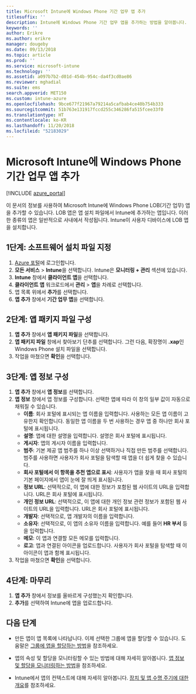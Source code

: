 ```yaml
---
title: Microsoft Intune에 Windows Phone 기간 업무 앱 추가
titlesuffix: ''
description: Intune에 Windows Phone 기간 업무 앱을 추가하는 방법을 알아봅니다.
keywords: ''
author: Erikre
ms.author: erikre
manager: dougeby
ms.date: 09/13/2018
ms.topic: article
ms.prod: ''
ms.service: microsoft-intune
ms.technology: ''
ms.assetid: a097b7b2-d01d-454b-954c-da4f3cd0ae86
ms.reviewer: mghadial
ms.suite: ems
search.appverid: MET150
ms.custom: intune-azure
ms.openlocfilehash: 9bce677f21967a79214a5cafbab4ce40b754b333
ms.sourcegitcommit: 51b763e131917fccd255c346286fa515fcee33f0
ms.translationtype: HT
ms.contentlocale: ko-KR
ms.lasthandoff: 11/20/2018
ms.locfileid: "52183029"
---
```

# <a name="add-a-windows-phone-line-of-business-app-to-microsoft-intune"></a>Microsoft Intune에 Windows Phone 기간 업무 앱 추가

[!INCLUDE [azure_portal](./includes/azure_portal.md)]

이 문서의 정보를 사용하여 Microsoft Intune에 Windows Phone LOB(기간 업무) 앱을 추가할 수 있습니다. LOB 앱은 앱 설치 파일에서 Intune에 추가하는 앱입니다. 이러한 종류의 앱은 일반적으로 사내에서 작성됩니다. Intune이 사용자 디바이스에 LOB 앱을 설치합니다. 

## <a name="step-1-specify-the-software-setup-file"></a>1단계: 소프트웨어 설치 파일 지정

1. [Azure 포털](https://portal.azure.com)에 로그인합니다.
2. **모든 서비스** > **Intune**을 선택합니다. Intune은 **모니터링 + 관리** 섹션에 있습니다.
3. **Intune** 창에서 **클라이언트 앱**을 선택합니다.
4. **클라이언트 앱** 워크로드에서 **관리** > **앱**을 차례로 선택합니다.
5. 앱 목록 위에서 **추가**를 선택합니다.
6. **앱 추가** 창에서 **기간 업무 앱**을 선택합니다.

## <a name="step-2-configure-the-app-package-file"></a>2단계: 앱 패키지 파일 구성

1. **앱 추가** 창에서 **앱 패키지 파일**을 선택합니다.
2. **앱 패키지 파일** 창에서 찾아보기 단추를 선택합니다. 그런 다음, 확장명이 **.xap**인 Windows Phone 설치 파일을 선택합니다.
3. 작업을 마쳤으면 **확인**을 선택합니다.


## <a name="step-3-configure-app-information"></a>3단계: 앱 정보 구성

1. **앱 추가** 창에서 **앱 정보**를 선택합니다.
2. **앱 정보** 창에서 앱 정보를 구성합니다. 선택한 앱에 따라 이 창의 일부 값이 자동으로 채워질 수 있습니다.
    - **이름**: 회사 포털에 표시되는 앱 이름을 입력합니다. 사용하는 모든 앱 이름이 고유한지 확인합니다. 동일한 앱 이름을 두 번 사용하는 경우 앱 중 하나만 회사 포털에 표시됩니다.
    - **설명**: 앱에 대한 설명을 입력합니다. 설명은 회사 포털에 표시됩니다.
    - **게시자**: 앱의 게시자 이름을 입력합니다.
    - **범주**: 기본 제공 앱 범주를 하나 이상 선택하거나 직접 만든 범주를 선택합니다. 범주를 사용하면 사용자가 회사 포털을 탐색할 때 앱을 더 쉽게 찾을 수 있습니다.
    - **회사 포털에서 이 항목을 추천 앱으로 표시**: 사용자가 앱을 찾을 때 회사 포털의 기본 페이지에서 앱이 눈에 잘 띄게 표시됩니다.
    - **정보 URL**: 선택적으로, 이 앱에 대한 정보가 포함된 웹 사이트의 URL을 입력합니다. URL은 회사 포털에 표시됩니다.
    - **개인 정보 URL**: 선택적으로, 이 앱에 대한 개인 정보 관련 정보가 포함된 웹 사이트의 URL을 입력합니다. URL은 회사 포털에 표시됩니다.
    - **개발자**: 선택적으로, 앱 개발자의 이름을 입력합니다.
    - **소유자**: 선택적으로, 이 앱의 소유자 이름을 입력합니다. 예를 들어 **HR 부서** 등을 입력합니다.
    - **메모**: 이 앱과 연결할 모든 메모를 입력합니다.
    - **로고**: 앱과 연결된 아이콘을 업로드합니다. 사용자가 회사 포털을 탐색할 때 이 아이콘이 앱과 함께 표시됩니다.
3. 작업을 마쳤으면 **확인**을 선택합니다.

## <a name="step-4-finish-up"></a>4단계: 마무리

1. **앱 추가** 창에서 정보를 올바르게 구성했는지 확인합니다.
2. **추가**를 선택하여 Intune에 앱을 업로드합니다.

## <a name="next-steps"></a>다음 단계

- 만든 앱이 앱 목록에 나타납니다. 이제 선택한 그룹에 앱을 할당할 수 있습니다. 도움말은 [그룹에 앱을 할당하는 방법](apps-deploy.md)을 참조하세요.

- 앱의 속성 및 할당을 모니터링할 수 있는 방법에 대해 자세히 알아봅니다. [앱 정보 및 할당을 모니터링하는 방법](apps-monitor.md)을 참조하세요.

- Intune에서 앱의 컨텍스트에 대해 자세히 알아봅니다. [장치 및 앱 수명 주기에 대한 개요](introduction-device-app-lifecycles.md)를 참조하세요.
